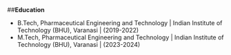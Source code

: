 ##**Education**
- B.Tech, Pharmaceutical Engineering and Technology | Indian Institute of Technology (BHU), Varanasi | (2019-2022)
- M.Tech, Pharmaceutical Engineering and Technology | Indian Institute of Technology (BHU), Varanasi | (2023-2024)
